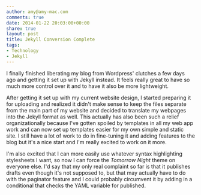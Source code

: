 ```yaml
---
author: amy@amy-mac.com
comments: true
date: 2014-01-22 20:03:00+00:00
share: true
layout: post
title: Jekyll Conversion Complete
tags:
- Technology
- Jekyll
---
```


I finally finished liberating my blog from Wordpress' clutches a few days ago and getting it set up with Jekyll instead. It feels really great to have so much more control over it and to have it also be more lightweight.

After getting it set up with my current website design, I started preparing it for uploading and realized it didn't make sense to keep the files separate from the main part of my website and decided to translate my webpages into the Jekyll format as well. This actually has also been such a relief organizationally because I've gotten spoiled by templates in all my web app work and can now set up templates easier for my own simple and static site. I still have a lot of work to do in fine-tuning it and adding features to the blog but it's a nice start and I'm really excited to work on it more.

I'm also excited that I can more easily use whatever syntax highlighting stylesheets I want, so now I can force the *Tomorrow Night* theme on everyone else. I'd say that my only real complaint so far is that it publishes drafts even though it's not supposed to, but that may actually have to do with the paginator feature and I could probably circumvent it by adding in a conditional that checks the YAML variable for published.
